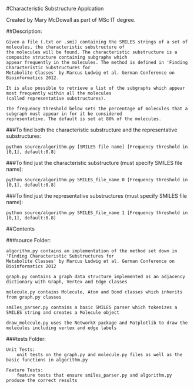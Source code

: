 #Characteristic Substructure Applcation

Created by Mary McDowall as part of MSc IT degree.

##Description:

    Given a file (.txt or .smi) containing the SMILES strings of a set of molecules, the characteristic substructure of
    the molecules will be found. The characteristic substructure is a composite structure containing subgraphs which
    appear frequently in the molecules. The method is defined in 'Finding Characteristic Substructures for 
    Metabolite Classes' by Marcus Ludwig et al. German Conference on Bioinformatics 2012.
     
    It is also possible to retrieve a list of the subgraphs which appear most frequently within all the molecules 
    (called representative substructures). 
    
    The frequency threshold below sets the percentage of molecules that a subgraph must appear in for it be considered
    representative. The default is set at 80% of the molecules. 

###To find both the characteristic substructure and the representative substructures:

    python source/algorithm.py [SMILES file name] [Frequency threshold in [0,1], default:0.8]
    
###To find just the characteristic substructure (must specify SMILES file name):

    python source/algorithm.py SMILES_file_name 0 [Frequency threshold in [0,1], default:0.8]
    
###To find just the representative substructures (must specify SMILES file name):

    python source/algorithm.py SMILES_file_name 1 [Frequency threshold in [0,1], default:0.8]
    
##Contents 

###source Folder:

    algorithm.py contains an implementation of the method set down in 'Finding Characteristic Substructures for 
    Metabolite Classes' by Marcus Ludwig et al. German Conference on Bioinformatics 2012
    
    graph.py contains a graph data structure implemented as an adjacency dictionary with Graph, Vertex and Edge classes
    
    molecule.py contains Molecule, Atom and Bond classes which inherits from graph.py classes 
        
    smiles_parser.py contains a basic SMILES parser which tokenizes a SMILES string and creates a Molecule object
    
    draw_molecule.py uses the NetworkX package and Matplotlib to draw the molecules including vertex and edge labels
    
###tests Folder:

    Unit Tests:
        unit tests on the graph.py and molecule.py files as well as the basic functions in algorithm.py
        
    Feature Tests:
        feature tests that ensure smiles_parser.py and algorithm.py produce the correct results
        

